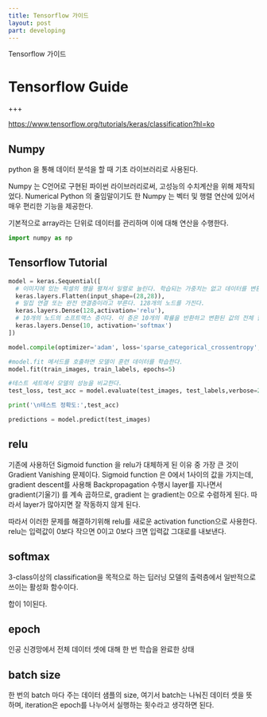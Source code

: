 ```yaml
---
title: Tensorflow 가이드
layout: post
part: developing
---
```


Tensorflow 가이드

# Tensorflow Guide

+++

https://www.tensorflow.org/tutorials/keras/classification?hl=ko



## Numpy

python 을 통해 데이터 분석을 할 때 기초 라이브러리로 사용된다.

Numpy 는 C언어로 구현된 파이썬 라이브러리로써, 고성능의 수치계산을 위해 제작되었다. Numerical Python 의 줄임말이기도 한 Numpy 는 벡터 및 행렬 연산에 있어서 매우 편리한 기능을 제공한다.

기본적으로 array라는 단위로 데이터를 관리하며 이에 대해 연산을 수행한다. 

```python
import numpy as np
```

## Tensorflow Tutorial

```python
model = keras.Sequential([
  # 이미지에 있는 픽셀의 행을 펼쳐서 일렬로 늘린다. 학습되는 가중치는 없고 데이터를 변환하기만 한다.
  keras.layers.Flatten(input_shape=(28,28)), 
  # 밀집 연결 또는 완전 연결층이라고 부른다. 128개의 노드를 가진다.
  keras.layers.Dense(128,activation='relu'),
  # 10개의 노드의 소프트맥스 층이다. 이 층은 10개의 확률을 반환하고 변환된 값의 전체 합은 1이다. 각 노드는 현재 이미지가 10개 클래스 중 하나에 속할 확률을 출력한다.
  keras.layers.Dense(10, activation='softmax')
])

model.compile(optimizer='adam', loss='sparse_categorical_crossentropy',metrics=['accuracy'])

#model.fit 메서드를 호출하면 모델이 훈련 데이터를 학습한다.
model.fit(train_images, train_labels, epochs=5)

#테스트 세트에서 모델의 성능을 비교한다.
test_loss, test_acc = model.evaluate(test_images, test_labels,verbose=2)

print('\n테스트 정확도:',test_acc)

predictions = model.predict(test_images)

```

## relu

기존에 사용하던 Sigmoid function 을  relu가 대체하게 된 이유 중 가장 큰 것이 Gradient Vanishing 문제이다. Sigmoid function 은 0에서 1사이의 값을 가지는데, gradient descent를 사용해 Backpropagation 수행시 layer를 지나면서 gradient(기울기) 를 계속 곱하므로, gradient 는 gradient는 0으로 수렴하게 된다. 따라서 layer가 많아지면 잘 작동하지 않게 된다.

따라서 이러한 문제를 해결하기위해 relu를 새로운 activation function으로 사용한다. relu는 입력값이 0보다 작으면 0이고 0보다 크면 입력값 그대로를 내보낸다. 



## softmax

3-class이상의 classification을 목적으로 하는 딥러닝 모델의 출력층에서 일반적으로 쓰이는 활성화 함수이다. 

합이 1이된다.



## epoch

인공 신경망에서 전체 데이터 셋에 대해 한 번 학습을 완료한 상태

## batch size

한 번의 batch 마다 주는 데이터 샘플의 size, 여기서 batch는 나눠진 데이터 셋을 뜻하며, iteration은 epoch를 나누어서 실행하는 횟수라고 생각하면 된다.
